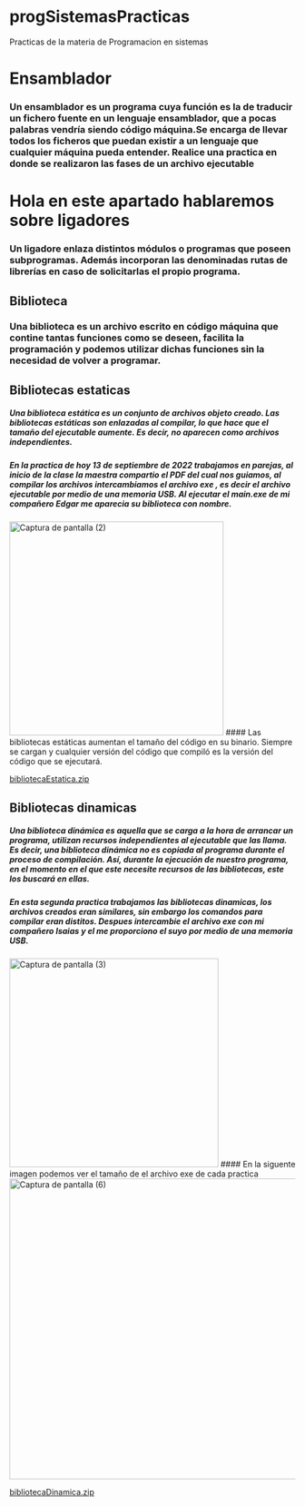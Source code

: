 # progSistemasPracticas
Practicas de la materia de Programacion en sistemas
# Ensamblador
### Un ensamblador es un programa cuya función es la de traducir un fichero fuente en un lenguaje ensamblador, que a pocas palabras vendría siendo código máquina.Se encarga de llevar todos los ficheros que puedan existir a un lenguaje que cualquier máquina pueda entender. Realice una practica en donde se realizaron las fases de un archivo ejecutable

# Hola en este apartado hablaremos sobre ligadores 
### Un ligadore enlaza distintos módulos o programas que poseen subprogramas. Además incorporan las denominadas rutas de librerías en caso de solicitarlas el propio programa.
## Biblioteca
### Una biblioteca es un archivo escrito en código máquina que contine tantas funciones como se deseen, facilita la programación y podemos utilizar dichas funciones sin la necesidad de volver a programar. 
## Bibliotecas estaticas
##### Una biblioteca estática es un conjunto de archivos objeto creado. Las bibliotecas estáticas son enlazadas al compilar, lo que hace que el tamaño del ejecutable aumente. Es decir, no aparecen como archivos independientes.
##### En la practica de hoy 13 de septiembre de 2022 trabajamos en parejas, al inicio de la clase la maestra compartio el PDF del cual nos guiamos, al compilar los archivos intercambiamos el archivo exe , es decir el archivo ejecutable por medio de una memoria USB. Al ejecutar el main.exe de mi compañero Edgar me aparecia su biblioteca con nombre.
<img width="377" alt="Captura de pantalla (2)" src="https://user-images.githubusercontent.com/111407329/189919793-74b180f3-0572-4175-801f-ff249da1dbe3.png">
#### Las bibliotecas estáticas aumentan el tamaño del código en su binario. Siempre se cargan y cualquier versión del código que compiló es la versión del código que se ejecutará. 

[bibliotecaEstatica.zip](https://github.com/vanessa541/progSistemasPracticas/files/9592591/bibliotecaEstatica.zip)

## Bibliotecas dinamicas
##### Una biblioteca dinámica es aquella que se carga a la hora de arrancar un programa, utilizan recursos independientes al ejecutable que las llama. Es decir, una biblioteca dinámica no es copiada al programa durante el proceso de compilación. Así, durante la ejecución de nuestro programa, en el momento en el que este necesite recursos de las bibliotecas, este los buscará en ellas.
##### En esta segunda practica trabajamos las bibliotecas dinamicas, los archivos creados eran similares, sin embargo los comandos para compilar eran distitos. Despues intercambie el archivo exe con mi compañero Isaias y el me proporciono el suyo por medio de una memoria USB.

<img width="368" alt="Captura de pantalla (3)" src="https://user-images.githubusercontent.com/111407329/190032400-1ab5d1bb-471d-49de-9886-c0e7368b464d.png">
#### En la siguente imagen podemos ver el tamaño de el archivo exe de cada practica 
<img width="530" alt="Captura de pantalla (6)" src="https://user-images.githubusercontent.com/111407329/190033444-39390b86-ff31-4662-802a-9de86ddb6381.png">

[bibliotecaDinamica.zip](https://github.com/vanessa541/progSistemasPracticas/files/9592590/bibliotecaDinamica.zip)


